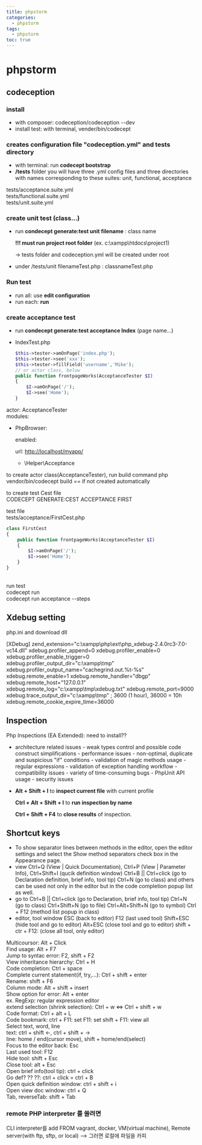 ```yaml
---
title: phpstorm
categories:
  - phpstorm
tags:
  - phpstorm
toc: true
---
```


# phpstorm

## codeception

### install

* with composer:  codeception/codeception --dev
* install test: with terminal, vender/bin/codecept  

### creates configuration file "codeception.yml" and tests directory

* with terminal: run **codecept  bootstrap**
* **/tests** folder you will have three .yml config files and three directories with names corresponding to these suites: unit, functional, acceptance

tests/acceptance.suite.yml  
tests/functional.suite.yml  
tests/unit.suite.yml

### create unit test \(class...\)

* run **condecept generate:test unit filename** : class name

  **!!! must run project root folder** \(ex. c:\xampp\htdocs\project1\)

  -&gt; tests folder and codeception.yml will be created under root

* under /tests/unit filenameTest.php : classnameTest.php

### Run test

* run all: use **edit configuration** 
* run each: **run**

### create acceptance test

* run **condecept generate:test acceptance Index** \(page name...\)
* IndexTest.php

  ```php
  $this->tester->amOnPage('index.php');
  $this->tester->see('xxx');
  $this->tester->fillField('username','Mike');
  // or actor class, below
  public function frontpageWorks(AcceptanceTester $I)
  {
      $I->amOnPage('/');
      $I->see('Home');  
  }
  ```

actor: AcceptanceTester  
modules:

* PhpBrowser:  

  enabled:  

  url: [http://localhost/myapp/](http://localhost/myapp/)  

  * \Helper\Acceptance  

to create actor class\(AcceptanceTester\), run build command php vendor/bin/codecept build == if not created automatically

to create test Cest file  
CODECEPT GENERATE:CEST ACCEPTANCE FIRST

test file  
tests/acceptance/FirstCest.php

```php
class FirstCest 
{
    public function frontpageWorks(AcceptanceTester $I)
    {
        $I->amOnPage('/');
        $I->see('Home');  
    }
}
```

​  
run test  
codecept run  
codecept run acceptance --steps

## Xdebug setting

php.ini and download dll

\[XDebug\] zend\_extension="c:\xampp\php\ext\php\_xdebug-2.4.0rc3-7.0-vc14.dll" xdebug.profiler\_append=0 xdebug.profiler\_enable=0 xdebug.profiler\_enable\_trigger=0 xdebug.profiler\_output\_dir="c:\xampp\tmp" xdebug.profiler\_output\_name="cachegrind.out.%t-%s" xdebug.remote\_enable=1 xdebug.remote\_handler="dbgp" xdebug.remote\_host="127.0.0.1" xdebug.remote\_log="c:\xampp\tmp\xdebug.txt" xdebug.remote\_port=9000 xdebug.trace\_output\_dir="c:\xampp\tmp" ; 3600 \(1 hour\), 36000 = 10h xdebug.remote\_cookie\_expire\_time=36000

## Inspection

Php Inspections \(EA Extended\): need to install??

* architecture related issues  - weak types control and possible code construct simplifications  - performance issues  - non-optimal, duplicate and suspicious "if" conditions  - validation of magic methods usage  - regular expressions  - validation of exception handling workflow  - compatibility issues  - variety of time-consuming bugs  - PhpUnit API usage  - security issues  
* **Alt + Shift + I** to **inspect current file** with current profile  

  **Ctrl + Alt + Shift + I** to **run inspection by name**  

  **Ctrl + Shift + F4** to **close results** of inspection.  

## Shortcut keys

* To show separator lines between methods in the editor, open the editor settings and select the Show method separators check box in the Appearance page.
* view Ctrl+Q \(View \| Quick Documentation\), Ctrl+P \(View \| Parameter Info\), Ctrl+Shift+I \(qucik definition window\) Ctrl+B \|\| Ctrl+click \(go to Declaration definition, brief info, tool tip\) Ctrl+N \(go to class\) and others can be used not only in the editor but in the code completion popup list as well.
* go to Ctrl+B \|\| Ctrl+click \(go to Declaration, brief info, tool tip\) Ctrl+N \(go to class\) Ctrl+Shift+N \(go to file\) Ctrl+Alt+Shift+N \(go to symbol\) Ctrl + F12 \(method list popup in class\)
* editor, tool window ESC \(back to editor\) F12 \(last used tool\) Shift+ESC \(hide tool and go to editor\) Alt+ESC \(close tool and go to editor\) shift + ctr + F12: \(close all tool, only editor\)

Multicoursor: Alt + Click   
Find usage: Alt + F7   
Jump to syntac error: F2, shift + F2   
View inheritance hierarchy: Ctrl + H   
Code completion: Ctrl + space   
Complete current statement\(if, try,…\): Ctrl + shift + enter   
Rename: shift + F6   
Column mode: Alt + shift + insert   
Show option for error: Alt + enter   
ex. RegExp: regular expression editor   
extend selection \(shrink selection\): Ctrl + w &lt;=&gt; Ctrl + shift + w   
Code format: Ctrl + alt + L   
Code bookmark: ctrl + F11: set F11: set shift + F11: view all   
Select text, word, line   
text: ctrl + shift &lt;-, ctrl + shift + -&gt;   
line: home / end\(cursor move\), shift + home/end\(select\)   
Focus to the editor back: Esc   
Last used tool: F12   
Hide tool: shift + Esc   
Close tool: alt + Esc   
Open brief info\(tool tip\): ctrl + click   
Go def? ?? ??: ctrl + click = ctrl + B   
Open quick definition window: ctrl + shift + i   
Open view doc window: ctrl + Q   
Tab, reverseTab: shift + Tab

### remote PHP interpreter 를 쓸려면

CLI interpreter를 add FROM vagrant, docker, VM\(virtual machine\), Remote server\(with ftp, sftp, or local\) --&gt; 그러면 로컬에 파일을 카피

